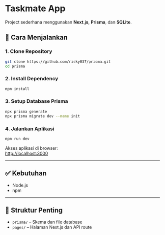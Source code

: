 # Taskmate App

Project sederhana menggunakan **Next.js**, **Prisma**, dan **SQLite**.

## 🚀 Cara Menjalankan

### 1. Clone Repository

```bash
git clone https://github.com/risky037/prisma.git
cd prisma
```

### 2. Install Dependency

```bash
npm install
```

### 3. Setup Database Prisma

```bash
npx prisma generate
npx prisma migrate dev --name init
```

### 4. Jalankan Aplikasi

```bash
npm run dev
```

Akses aplikasi di browser:  
[http://localhost:3000](http://localhost:3000)

---

## ✅ Kebutuhan

- Node.js
- npm

---

## 📂 Struktur Penting

- `prisma/` – Skema dan file database
- `pages/` – Halaman Next.js dan API route


